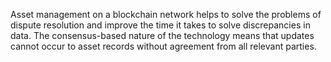 Asset management on a blockchain network helps to solve the problems of dispute resolution and improve the time it takes to solve discrepancies in data. The consensus-based nature of the technology means that updates cannot occur to asset records without agreement from all relevant parties.
